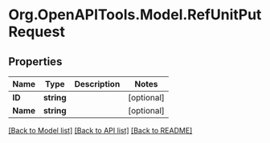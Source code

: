# Org.OpenAPITools.Model.RefUnitPutRequest

## Properties

Name | Type | Description | Notes
------------ | ------------- | ------------- | -------------
**ID** | **string** |  | [optional] 
**Name** | **string** |  | [optional] 

[[Back to Model list]](../README.md#documentation-for-models) [[Back to API list]](../README.md#documentation-for-api-endpoints) [[Back to README]](../README.md)

